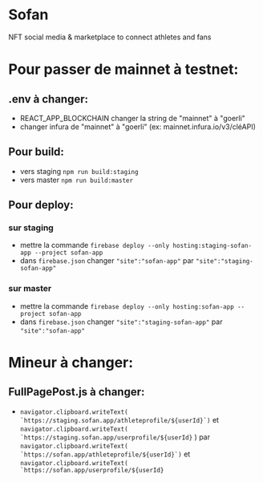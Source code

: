 # Sofan

NFT social media &amp; marketplace to connect athletes and fans

# Pour passer de mainnet à testnet:

## .env à changer:

- REACT_APP_BLOCKCHAIN changer la string de "mainnet" à "goerli"
- changer infura de "mainnet" à "goerli" (ex: mainnet.infura.io/v3/cléAPI)

## Pour build:

- vers staging `npm run build:staging`
- vers master `npm run build:master`

## Pour deploy:

### sur staging

- mettre la commande `firebase deploy --only hosting:staging-sofan-app --project sofan-app`
- dans `firebase.json` changer `"site":"sofan-app"` par `"site":"staging-sofan-app"`

### sur master

- mettre la commande `firebase deploy --only hosting:sofan-app --project sofan-app`
- dans `firebase.json` changer `"site":"staging-sofan-app"` par `"site":"sofan-app"`

# Mineur à changer:

## FullPagePost.js à changer:

- `` navigator.clipboard.writeText(
        `https://staging.sofan.app/athleteprofile/${userId}`) `` et `` navigator.clipboard.writeText(
        `https://staging.sofan.app/userprofile/${userId} ``
  ) par `` navigator.clipboard.writeText(
        `https://sofan.app/athleteprofile/${userId}`) `` et `` navigator.clipboard.writeText(
        `https://sofan.app/userprofile/${userId} ``
